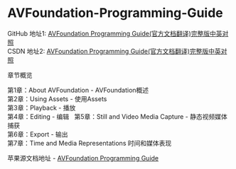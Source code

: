# AVFoundation-Programming-Guide


GitHub 地址1: [AVFoundation Programming Guide(官方文档翻译)完整版中英对照](http://yoferzhang.com/post/20160724AVFoundation/)    
CSDN 地址2: [AVFoundation Programming Guide(官方文档翻译)完整版中英对照](http://blog.csdn.net/zyq522376829/article/details/52144394) 


章节概览

第1章：About AVFoundation - AVFoundation概述  
第2章：Using Assets - 使用Assets  
第3章：Playback - 播放  
第4章：Editing - 编辑  
第5章：Still and Video Media Capture - 静态视频媒体捕获  
第6章：Export - 输出  
第7章：Time and Media Representations 时间和媒体表现  


苹果源文档地址 - [AVFoundation Programming Guide](https://developer.apple.com/library/content/documentation/AudioVideo/Conceptual/AVFoundationPG/Articles/00_Introduction.html#//apple_ref/doc/uid/TP40010188-CH1-SW3)
